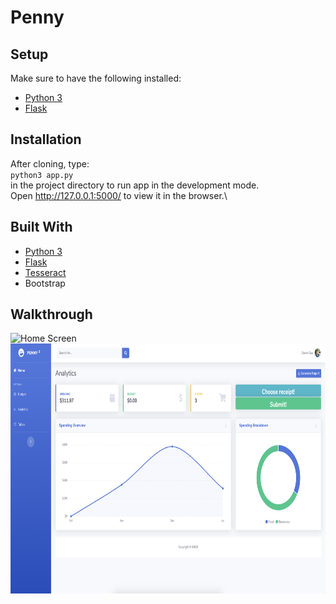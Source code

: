# Penny

## Setup 
Make sure to have the following installed:
- [Python 3](https://www.python.org/downloads/)
- [Flask](https://flask.palletsprojects.com/en/1.1.x/installation/)


## Installation
After cloning, type:\
`python3 app.py`\
in the project directory to run app in the development mode.\
Open http://127.0.0.1:5000/ to view it in the browser.\

## Built With
- [Python 3](https://www.python.org/downloads/)
- [Flask](https://flask.palletsprojects.com/en/1.1.x/installation/)
- [Tesseract](https://github.com/tesseract-ocr/)
- Bootstrap

## Walkthrough
<img src='./demo/home-screen.png' title='Home Screen' width='' alt='Home Screen' height="400"/>
<img src='./demo/analysis.png' title='Home Screen' width='' alt='Home Screen' height="400"/>
